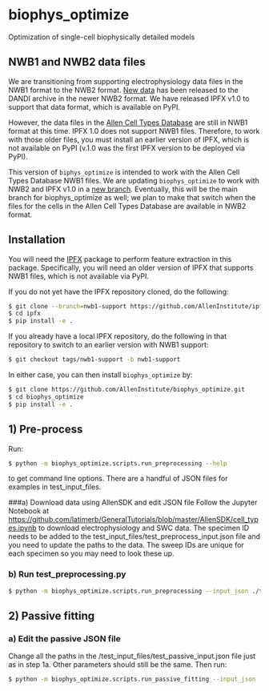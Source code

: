 # biophys_optimize
Optimization of single-cell biophysically detailed models

## NWB1 and NWB2 data files

We are transitioning from supporting electrophysiology data files in the NWB1 format to the NWB2 format.
[New data](https://portal.brain-map.org/explore/classes/multimodal-characterization) has been released
to the DANDI archive in the newer NWB2 format. We have released IPFX v1.0 to support that data format, which is available on PyPI.

However, the data files in the [Allen Cell Types Database](http://celltypes.brain-map.org) are still in NWB1 format at this time. IPFX 1.0 does not
support NWB1 files. Therefore, to work with those older files, you must install an earlier version of IPFX, which is not available on PyPI (v.1.0 was the first
IPFX version to be deployed via PyPI).

This version of `biphys_optimize` is intended to work with the Allen Cell Types Database NWB1 files. We are updating `biophys_optimize` to work with NWB2 and IPFX v1.0
in a [new branch](https://github.com/AllenInstitute/biophys_optimize/tree/ipfx_1.0_changes). Eventually, this will be the main branch for biophys_optimize as well; we
plan to make that switch when the files for the cells in the Allen Cell Types Database are available in NWB2 format.


## Installation

You will need the [IPFX](https://github.com/alleninstitute/ipfx) package to perform feature extraction in this package. Specifically, you will need an older version of IPFX that supports NWB1 files, which is not available via PyPI.

If you do not yet have the IPFX repository cloned, do the following:
```bash
$ git clone --branch=nwb1-support https://github.com/AllenInstitute/ipfx.git
$ cd ipfx
$ pip install -e .
```

If you already have a local IPFX repository, do the following in that repository to switch to an earlier version with NWB1 support:
```bash
$ git checkout tags/nwb1-support -b nwb1-support
```

In either case, you can then install `biophys_optimize` by:
```bash
$ git clone https://github.com/AllenInstitute/biophys_optimize.git
$ cd biophys_optimize
$ pip install -e .
```


## 1) Pre-process

Run:
```bash
$ python -m biophys_optimize.scripts.run_preprocessing --help
```
to get command line options. There are a handful of JSON files for examples in test_input_files.

###a) Download data using AllenSDK and edit JSON file
Follow the Jupyter Notebook at https://github.com/latimerb/GeneralTutorials/blob/master/AllenSDK/cell_types.ipynb to download electrophysiology and SWC data. The specimen ID needs to be added to the test_input_files/test_preprocess_input.json file and you need to update the paths to the data. The sweep IDs are unique for each specimen so you may need to look these up.

### b) Run test_preprocessing.py
```bash
$ python -m biophys_optimize.scripts.run_preprocessing --input_json ./test_input_files/test_preprocess_input.json
```
## 2) Passive fitting

### a) Edit the passive JSON file
Change all the paths in the /test_input_files/test_passive_input.json file just as in step 1a. Other parameters should still be the same. Then run:
```bash
$ python -m biophys_optimize.scripts.run_passive_fitting --input_json ./test_input_files/test_passive_input_1.json
```
